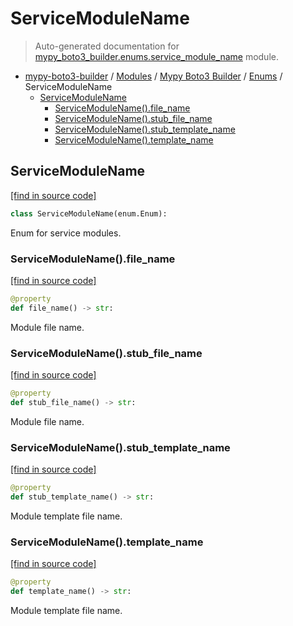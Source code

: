 # ServiceModuleName

> Auto-generated documentation for [mypy_boto3_builder.enums.service_module_name](https://github.com/vemel/mypy_boto3_builder/blob/master/mypy_boto3_builder/enums/service_module_name.py) module.

- [mypy-boto3-builder](../../README.md#mypy_boto3_builder) / [Modules](../../MODULES.md#mypy-boto3-builder-modules) / [Mypy Boto3 Builder](../index.md#mypy-boto3-builder) / [Enums](index.md#enums) / ServiceModuleName
    - [ServiceModuleName](#servicemodulename)
        - [ServiceModuleName().file_name](#servicemodulenamefile_name)
        - [ServiceModuleName().stub_file_name](#servicemodulenamestub_file_name)
        - [ServiceModuleName().stub_template_name](#servicemodulenamestub_template_name)
        - [ServiceModuleName().template_name](#servicemodulenametemplate_name)

## ServiceModuleName

[[find in source code]](https://github.com/vemel/mypy_boto3_builder/blob/master/mypy_boto3_builder/enums/service_module_name.py#L4)

```python
class ServiceModuleName(enum.Enum):
```

Enum for service modules.

### ServiceModuleName().file_name

[[find in source code]](https://github.com/vemel/mypy_boto3_builder/blob/master/mypy_boto3_builder/enums/service_module_name.py#L22)

```python
@property
def file_name() -> str:
```

Module file name.

### ServiceModuleName().stub_file_name

[[find in source code]](https://github.com/vemel/mypy_boto3_builder/blob/master/mypy_boto3_builder/enums/service_module_name.py#L15)

```python
@property
def stub_file_name() -> str:
```

Module file name.

### ServiceModuleName().stub_template_name

[[find in source code]](https://github.com/vemel/mypy_boto3_builder/blob/master/mypy_boto3_builder/enums/service_module_name.py#L29)

```python
@property
def stub_template_name() -> str:
```

Module template file name.

### ServiceModuleName().template_name

[[find in source code]](https://github.com/vemel/mypy_boto3_builder/blob/master/mypy_boto3_builder/enums/service_module_name.py#L36)

```python
@property
def template_name() -> str:
```

Module template file name.
